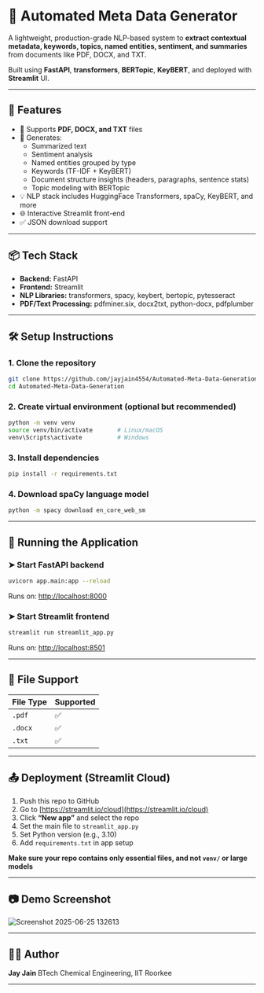 # 📄 Automated Meta Data Generator

A lightweight, production-grade NLP-based system to **extract contextual metadata, keywords, topics, named entities, sentiment, and summaries** from documents like PDF, DOCX, and TXT.

Built using **FastAPI**, **transformers**, **BERTopic**, **KeyBERT**, and deployed with **Streamlit** UI.

---

## 🚀 Features

- 📁 Supports **PDF, DOCX, and TXT** files
- 🧠 Generates:
  - Summarized text
  - Sentiment analysis
  - Named entities grouped by type
  - Keywords (TF-IDF + KeyBERT)
  - Document structure insights (headers, paragraphs, sentence stats)
  - Topic modeling with BERTopic
- 💡 NLP stack includes HuggingFace Transformers, spaCy, KeyBERT, and more
- 🌐 Interactive Streamlit front-end
- ✅ JSON download support

---

## 📦 Tech Stack

- **Backend:** FastAPI
- **Frontend:** Streamlit
- **NLP Libraries:** transformers, spacy, keybert, bertopic, pytesseract
- **PDF/Text Processing:** pdfminer.six, docx2txt, python-docx, pdfplumber

---

## 🛠️ Setup Instructions

### 1. Clone the repository

```bash
git clone https://github.com/jayjain4554/Automated-Meta-Data-Generation.git
cd Automated-Meta-Data-Generation
````

### 2. Create virtual environment (optional but recommended)

```bash
python -m venv venv
source venv/bin/activate       # Linux/macOS
venv\Scripts\activate          # Windows
```

### 3. Install dependencies

```bash
pip install -r requirements.txt
```

### 4. Download spaCy language model

```bash
python -m spacy download en_core_web_sm
```

---

## 🧪 Running the Application

### ➤ Start FastAPI backend

```bash
uvicorn app.main:app --reload
```

Runs on: [http://localhost:8000](http://localhost:8000)

### ➤ Start Streamlit frontend

```bash
streamlit run streamlit_app.py
```

Runs on: [http://localhost:8501](http://localhost:8501)

---

## 🧾 File Support

| File Type | Supported |
| --------- | --------- |
| `.pdf`    | ✅         |
| `.docx`   | ✅         |
| `.txt`    | ✅         |

---

## 📤 Deployment (Streamlit Cloud)

1. Push this repo to GitHub
2. Go to [https://streamlit.io/cloud](https://streamlit.io/cloud)
3. Click **“New app”** and select the repo
4. Set the main file to `streamlit_app.py`
5. Set Python version (e.g., 3.10)
6. Add `requirements.txt` in app setup

**Make sure your repo contains only essential files, and not `venv/` or large models**

---

## 📷 Demo Screenshot

![Screenshot 2025-06-25 132613](https://github.com/user-attachments/assets/b55842de-8e5d-44b9-9fa8-d8f43b29d6ec)


---

## 🧑‍💻 Author

**Jay Jain**
BTech Chemical Engineering, IIT Roorkee

---
